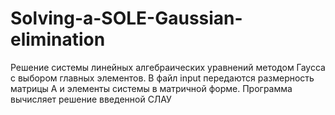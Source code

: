 # Solving-a-SOLE-Gaussian-elimination
Решение системы линейных алгебраических уравнений методом Гаусса с выбором главных элементов. В файл input передаются размерность матрицы А и элементы системы в матричной форме. Программа вычисляет решение введенной СЛАУ
